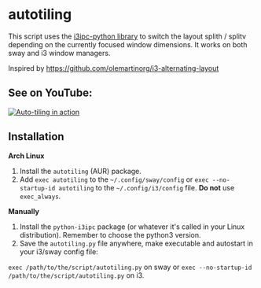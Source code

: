 # autotiling
This script uses the [i3ipc-python library](https://github.com/altdesktop/i3ipc-python) to switch the layout 
splith / splitv depending on the currently focused window dimensions. It works on both sway and i3 window managers.

Inspired by https://github.com/olemartinorg/i3-alternating-layout

## See on YouTube:

[![Auto-tiling in action](https://img.youtube.com/vi/UWRZuhn92bQ/0.jpg)](https://www.youtube.com/watch?v=UWRZuhn92bQ)

## Installation

**Arch Linux**

1. Install the `autotiling` (AUR) package.
2. Add `exec autotiling` to the `~/.config/sway/config` or `exec --no-startup-id autotiling` 
to the `~/.config/i3/config` file. **Do not** use `exec_always`.


**Manually**

1. Install the `python-i3ipc` package (or whatever it's called in your Linux distribution). 
Remember to choose the python3 version.
2. Save the `autotiling.py` file anywhere, make executable and autostart in your i3/sway config file:

`exec /path/to/the/script/autotiling.py` on sway or `exec --no-startup-id /path/to/the/script/autotiling.py` on i3.